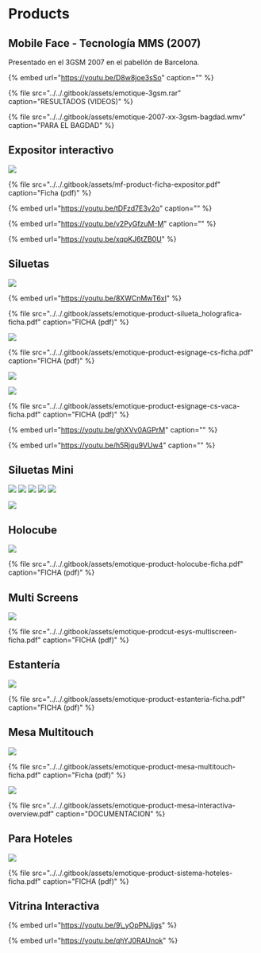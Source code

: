 # Products

## Mobile Face - Tecnología MMS \(2007\)

Presentado en el 3GSM 2007 en el pabellón de Barcelona.

{% embed url="https://youtu.be/D8w8joe3sSo" caption="" %}

{% file src="../../.gitbook/assets/emotique-3gsm.rar" caption="RESULTADOS \(VIDEOS\)" %}

{% file src="../../.gitbook/assets/emotique-2007-xx-3gsm-bagdad.wmv" caption="PARA EL BAGDAD" %}

## Expositor interactivo

![](../../.gitbook/assets/mf-product-ficha-expositor.jpg)

{% file src="../../.gitbook/assets/mf-product-ficha-expositor.pdf" caption="Ficha \(pdf\)" %}

{% embed url="https://youtu.be/tDFzd7E3v2o" caption="" %}

{% embed url="https://youtu.be/v2PyGfzuM-M" caption="" %}

{% embed url="https://youtu.be/xqpKJ6tZB0U" %}

## Siluetas

![](../../.gitbook/assets/emotique-product-silueta_holografica-ficha.jpg)

{% embed url="https://youtu.be/8XWCnMwT6xI" %}

{% file src="../../.gitbook/assets/emotique-product-silueta\_holografica-ficha.pdf" caption="FICHA \(pdf\)" %}

![](../../.gitbook/assets/emotique-product-esignage-cs-ficha.jpg)

{% file src="../../.gitbook/assets/emotique-product-esignage-cs-ficha.pdf" caption="FICHA \(pdf\)" %}

![](../../.gitbook/assets/emotique-product-esignage-cs-vaca-ficha-1-.jpg)

![](../../.gitbook/assets/emotique-product-esignage-cs-vaca-ficha-2-.jpg)

{% file src="../../.gitbook/assets/emotique-product-esignage-cs-vaca-ficha.pdf" caption="FICHA \(pdf\)" %}

{% embed url="https://youtu.be/ghXVv0AGPrM" caption="" %}

{% embed url="https://youtu.be/h5Rjqu9VUw4" caption="" %}

## Siluetas Mini

![](../../.gitbook/assets/emotique-product-lightshape-1-.jpg) ![](../../.gitbook/assets/emotique-product-lightshape-2-.jpg) ![](../../.gitbook/assets/emotique-product-lightshape-3-.jpg) ![](../../.gitbook/assets/emotique-product-lightshape-4-.jpg) ![](../../.gitbook/assets/emotique-product-lightshape-5-.jpg)

![](../../.gitbook/assets/emotique-product-siluetas-mini-1-.jpg)

## Holocube

![](../../.gitbook/assets/emotique-product-holocube-ficha.jpg)

{% file src="../../.gitbook/assets/emotique-product-holocube-ficha.pdf" caption="FICHA \(pdf\)" %}

## Multi Screens

![](../../.gitbook/assets/emotique-prodcut-esys-multiscreen-ficha.jpg)

{% file src="../../.gitbook/assets/emotique-prodcut-esys-multiscreen-ficha.pdf" caption="FICHA \(pdf\)" %}

## Estantería

![](../../.gitbook/assets/emotique-product-estanteria-ficha.jpg)

{% file src="../../.gitbook/assets/emotique-product-estanteria-ficha.pdf" caption="FICHA \(pdf\)" %}

## Mesa Multitouch

![](../../.gitbook/assets/emotique-product-mesa-multitouch-ficha.jpg)

{% file src="../../.gitbook/assets/emotique-product-mesa-multitouch-ficha.pdf" caption="Ficha \(pdf\)" %}

![](../../.gitbook/assets/emotique-product-mesa-interactiva.jpg)

{% file src="../../.gitbook/assets/emotique-product-mesa-interactiva-overview.pdf" caption="DOCUMENTACION" %}

## Para Hoteles

![](../../.gitbook/assets/emotique-product-sistema-hoteles-ficha.jpg)

{% file src="../../.gitbook/assets/emotique-product-sistema-hoteles-ficha.pdf" caption="FICHA \(pdf\)" %}

## Vitrina Interactiva

{% embed url="https://youtu.be/9\_yOpPNJjgs" %}

{% embed url="https://youtu.be/qhYJ0RAUnok" %}

